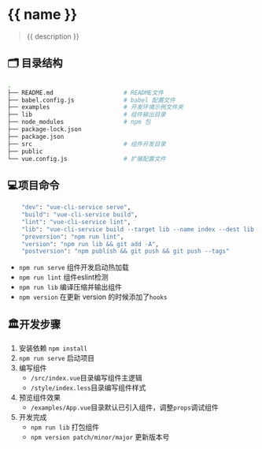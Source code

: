 # {{ name }}

> {{ description }}

## 🗂 目录结构

```bash
.
├── README.md                    # README文件
├── babel.config.js              # babel 配置文件
├── examples                     # 开发环境示例文件夹
├── lib                          # 组件输出目录
├── node_modules                 # npm 包
├── package-lock.json
├── package.json
├── src                          # 组件开发目录
├── public
└── vue.config.js                # 扩展配置文件
```

## 💻项目命令

```bash
    "dev": "vue-cli-service serve",
    "build": "vue-cli-service build",
    "lint": "vue-cli-service lint",
    "lib": "vue-cli-service build --target lib --name index --dest lib src/index.js",
    "preversion": "npm run lint",
    "version": "npm run lib && git add -A",
    "postversion": "npm publish && git push && git push --tags"
```

- `npm run serve` 组件开发启动热加载
- `npm run lint`  组件eslint检测
- `npm run lib`   编译压缩并输出组件
- `npm version`   在更新 version 的时候添加了`hooks`

## 🏛开发步骤

  1. 安装依赖 `npm install`
  2.  `npm run serve` 启动项目
  3. 编写组件
     - `/src/index.vue`目录编写组件主逻辑
     - `/style/index.less`目录编写组件样式
  4. 预览组件效果
     - `/examples/App.vue`目录默认已引入组件，调整`props`调试组件
  5. 开发完成
     - `npm run lib` 打包组件
     - `npm version patch/minor/major` 更新版本号
